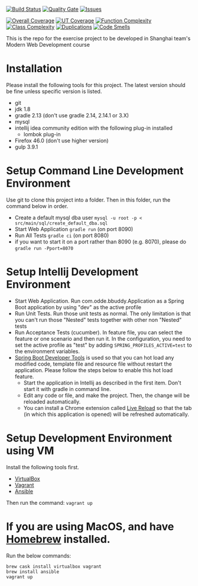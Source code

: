 [![Build Status](https://travis-ci.org/nerds-odd-e/bbuddy.svg?branch=master)](https://travis-ci.org/nerds-odd-e/bbuddy) [![Quality Gate](https://sonarqube.com/api/badges/gate?key=nerdsodde:bbuddy)](https://sonarqube.com/dashboard?id=nerdsodde%3Abbuddy) [![Issues](https://img.shields.io/sonar/http/sonarqube.com/nerdsodde:bbuddy/violations.svg)](https://sonarqube.com/component_issues/index?id=nerdsodde%3Abbuddy#resolved=false)

[![Overall Coverage](https://img.shields.io/sonar/http/sonarqube.com/nerdsodde:bbuddy/overall_coverage.svg)](https://sonarqube.com/component_measures/domain/Coverage?id=nerdsodde%3Abbuddy) [![UT Coverage](https://img.shields.io/sonar/http/sonarqube.com/nerdsodde:bbuddy/coverage.svg)](https://sonarqube.com/component_measures/domain/Coverage?id=nerdsodde%3Abbuddy) [![Function Complexity](https://img.shields.io/sonar/http/sonarqube.com/nerdsodde:bbuddy/function_complexity.svg)](https://sonarqube.com/component_measures/domain/Complexity?id=nerdsodde%3Abbuddy) [![Class Complexity](https://img.shields.io/sonar/http/sonarqube.com/nerdsodde:bbuddy/class_complexity.svg)](https://sonarqube.com/component_measures/domain/Complexity?id=nerdsodde%3Abbuddy) [![Duplications](https://img.shields.io/sonar/http/sonarqube.com/nerdsodde:bbuddy/duplicated_blocks.svg)](https://sonarqube.com/component_measures/domain/Duplications?id=nerdsodde%3Abbuddy) [![Code Smells](https://img.shields.io/sonar/http/sonarqube.com/nerdsodde:bbuddy/code_smells.svg)](https://sonarqube.com/component_measures/domain/Maintainability?id=nerdsodde%3Abbuddy)

This is the repo for the exercise project to be developed in Shanghai team's Modern Web Development course

# Installation
Please install the following tools for this project. The latest version should be fine unless specific version is listed.

* git
* jdk 1.8
* gradle 2.13 (don't use gradle 2.14, 2.14.1 or 3.X)
* mysql
* intellij idea community edition with the following plug-in installed
    * lombok plug-in
* Firefox 46.0 (don't use higher version)
* gulp 3.9.1

# Setup Command Line Development Environment
Use git to clone this project into a folder. Then in this folder, run the command below in order.

* Create a default mysql dba user `mysql -u root -p < src/main/sql/create_default_dba.sql`
* Start Web Application `gradle run` (on port 8090)
* Run All Tests `gradle ci` (on port 8080)
* if you want to start it on a port rather than 8090 (e.g. 8070), please do `gradle run -Pport=8070`

# Setup Intellij Development Environment

* Start Web Application. Run com.odde.bbuddy.Application as a Spring Boot application by using "dev" as the active profile
* Run Unit Tests. Run those unit tests as normal. The only limitation is that you can't run those "Nested" tests together with other non "Nested" tests
* Run Acceptance Tests (cucumber). In feature file, you can select the feature or one scenario and then run it. In the configuration, you need to set the active profile as "test" by adding `SPRING_PROFILES_ACTIVE=test` to the environment variables.
* [Spring Boot Developer Tools](http://docs.spring.io/spring-boot/docs/current/reference/html/using-boot-devtools.html) is used so that you can hot load any modified code, template file and resource file without restart the application. Please follow the steps below to enable this hot load feature.
    * Start the application in Intellij as described in the first item. Don't start it with gradle in command line.
    * Edit any code or file, and make the project. Then, the change will be reloaded automatically.
    * You can install a Chrome extension called [Live Reload](https://chrome.google.com/webstore/detail/livereload/jnihajbhpnppcggbcgedagnkighmdlei?hl=en) so that the tab (in which this application is opened) will be refreshed automatically.

# Setup Development Environment using VM
Install the following tools first.

* [VirtualBox](https://www.virtualbox.org/)
* [Vagrant](https://www.vagrantup.com)
* [Ansible](https://www.ansible.com/)

Then run the command: `vagrant up`

# If you are using MacOS, and have [Homebrew](http://brew.sh/) installed.
Run the below commands:

    brew cask install virtualbox vagrant
    brew install ansible
    vagrant up
